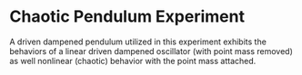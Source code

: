 # Chaotic Pendulum Experiment

A driven dampened pendulum utilized in this experiment exhibits the behaviors of a linear driven dampened oscillator (with point mass removed) as well nonlinear (chaotic) behavior with the point mass attached.
